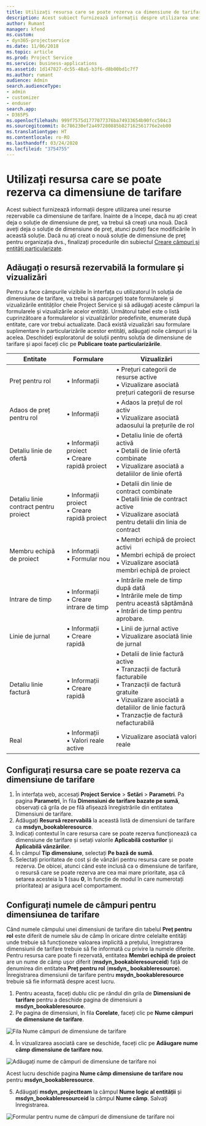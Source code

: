 ```yaml
---
title: Utilizați resursa care se poate rezerva ca dimensiune de tarifare
description: Acest subiect furnizează informații despre utilizarea unei resurse rezervabile ca dimensiune de tarifare.
author: Rumant
manager: kfend
ms.custom:
- dyn365-projectservice
ms.date: 11/06/2018
ms.topic: article
ms.prod: Project Service
ms.service: business-applications
ms.assetid: 1d147827-dc55-48a5-b3f6-d8b00bd1c7f7
ms.author: rumant
audience: Admin
search.audienceType:
- admin
- customizer
- enduser
search.app:
- D365PS
ms.openlocfilehash: 999f7575d1777077376ba74933654b90fcc504c3
ms.sourcegitcommit: 8c786230ef2a497280885b827162561776e2eb00
ms.translationtype: HT
ms.contentlocale: ro-RO
ms.lasthandoff: 03/24/2020
ms.locfileid: "3754755"
---
```

# <a name="use-bookable-resource-as-a-pricing-dimension"></a>Utilizați resursa care se poate rezerva ca dimensiune de tarifare
Acest subiect furnizează informații despre utilizarea unei resurse rezervabile ca dimensiune de tarifare. Înainte de a începe, dacă nu ați creat deja o soluție de dimensiune de preț, va trebui să creați una nouă. Dacă aveți deja o soluție de dimensiune de preț, atunci puteți face modificările în această soluție. Dacă nu ați creat o nouă soluție de dimensiune de preț pentru organizația dvs., finalizați procedurile din subiectul [Creare câmpuri și entități particularizate](create-custom-fields-entities.md).

## <a name="add-bookable-resource-to-forms-and-views"></a>Adăugați o resursă rezervabilă la formulare și vizualizări
Pentru a face câmpurile vizibile în interfața cu utilizatorul în soluția de dimensiune de tarifare, va trebui să parcurgeți toate formularele și vizualizările entităților cheie Project Service și să adăugați aceste câmpuri la formularele și vizualizările acelor entități.
Următorul tabel este o listă cuprinzătoare a formularelor și vizualizărilor predefinite, enumerate după entitate, care vor trebui actualizate. Dacă există vizualizări sau formulare suplimentare în particularizările acestor entități, adăugați noile câmpuri și la acelea.
Deschideți exploratorul de soluții pentru soluția de dimensiune de tarifare și apoi faceți clic pe **Publicare toate particularizările**.


|   Entitate        | Formulare   |Vizualizări        |
| ------------------------------|---------------------------------|----------------------------------|
|  Preț pentru rol|• Informații |• Prețuri categorii de resurse active<br> • Vizualizare asociată prețuri categorii de resurse|
|  Adaos de preț pentru rol|• Informații|• Adaos la prețul de rol activ<br>• Vizualizare asociată adaosului la prețurile de rol|
|  Detaliu linie de ofertă|• Informații proiect<br>• Creare rapidă proiect|• Detaliu linie de ofertă activă<br>• Detalii de linie ofertă combinate<br>• Vizualizare asociată a detaliilor de linie ofertă|
|  Detaliu linie contract pentru proiect|• Informații proiect<br>• Creare rapidă proiect|• Detalii din linie de contract combinate<br>• Detalii linie de contract active<br>• Vizualizare asociată pentru detalii din linia de contract|
|  Membru echipă de proiect|• Informații<br>• Formular nou|• Membri echipă de proiect activi<br>• Membri echipă de proiect<br>• Vizualizare asociată membri echipă de proiect|
|  Intrare de timp|• Informații<br>• Creare intrare de timp|• Intrările mele de timp după dată<br>• Intrările mele de timp pentru această săptămână<br>• Intrări de timp pentru aprobare.|
|  Linie de jurnal|• Informații<br>• Creare rapidă|• Linii de jurnal active<br>• Vizualizare asociată linie de jurnal|
|  Detaliu linie factură|• Informații<br>• Creare rapidă|• Detalii de linie factură active<br>• Tranzacții de factură facturabile<br>• Tranzacții de factură gratuite<br>• Vizualizare asociată a detaliilor de linie factură<br>• Tranzacție de factură nefacturabilă|
|  Real|• Informații<br>• Valori reale active|• Vizualizare asociată valori reale|

## <a name="set-up-bookable-resource-as-a-pricing-dimension"></a>Configurați resursa care se poate rezerva ca dimensiune de tarifare

1. În interfața web, accesați **Project Service** > **Setări** > **Parametri**. Pa pagina **Parametri**, în fila **Dimensiuni de tarifare bazate pe sumă**, observați că grila de pe filă afișează înregistrările din entitatea Dimensiuni de tarifare. 
2. Adăugați **Resursă rezervabilă** la această listă de dimensiuni de tarifare ca **msdyn_bookableresource**. 
3. Indicați contextul în care resursa care se poate rezerva funcționează ca dimensiune de tarifare și setați valorile **Aplicabilă costurilor** și **Aplicabilă vânzărilor**.
4. În câmpul **Tip dimensiune**, selectați **Pe bază de sumă**. 
5. Selectați prioritatea de cost și de vânzări pentru resursa care se poate rezerva. De obicei, atunci când este inclusă ca o dimensiune de tarifare, o resursă care se poate rezerva are cea mai mare prioritate, așa că setarea acesteia la **1** (sau **0**, în funcție de modul în care numerotați prioritatea) ar asigura acel comportament.

## <a name="set-up-pricing-dimension-field-names"></a>Configurați numele de câmpuri pentru dimensiunea de tarifare

Când numele câmpului unei dimensiuni de tarifare din tabelul **Preț pentru rol** este diferit de numele său de câmp în oricare dintre celelalte entități unde trebuie să funcționeze valoarea implicită a prețului, înregistrarea dimensiunii de tarifare trebuie să fie informată cu privire la numele diferite.    
Pentru resursa care poate fi rezervată, entitatea **Membri echipă de proiect** are un nume de câmp ușor diferit (**msdyn_bookableresourceid**) față de denumirea din entitatea **Preț pentru rol** (**msdyn_ bookableresource**). Înregistrarea dimensiunii de tarifare pentru **msydn_bookableresource** trebuie să fie informată despre acest lucru. 
1. Pentru aceasta, faceți dublu clic pe rândul din grila de **Dimensiuni de tarifare** pentru a deschide pagina de dimensiuni a **msdyn_bookableresource**.
2. Pe pagina de dimensiuni, în fila **Corelate**, faceți clic pe **Nume câmpuri de dimensiune de tarifare**.

 ![Fila Nume câmpuri de dimensiune de tarifare](media/PD-fieldname.png)

4. În vizualizarea asociată care se deschide, faceți clic pe **Adăugare nume câmp dimensiune de tarifare nou**.

 ![Adăugați nume de câmpuri de dimensiune de tarifare noi](media/Add-NewPD-fieldname.png)


Acest lucru deschide pagina **Nume câmp dimensiune de tarifare nou** pentru **msdyn_bookableresource**. 

5. Adăugați **msdyn_projectteam** la câmpul **Nume logic al entității** și **msdyn_bookableresourceid** la câmpul **Nume câmp**. Salvaţi înregistrarea.

 ![Formular pentru nume de câmpuri de dimensiune de tarifare noi](media/PD-fieldname-Added.png)
